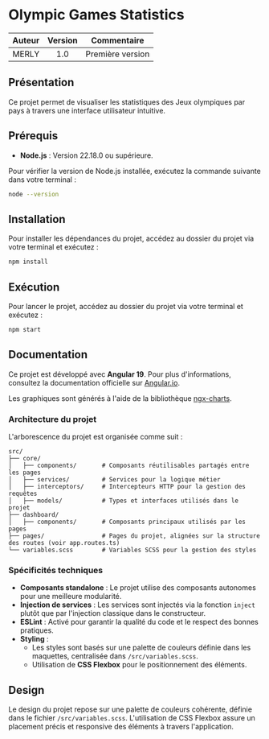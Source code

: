 # Olympic Games Statistics

| Auteur | Version |   Commentaire    |
|:------:|:-------:|:----------------:|
| MERLY  |   1.0   | Première version |

## Présentation

Ce projet permet de visualiser les statistiques des Jeux olympiques par pays à travers une interface utilisateur intuitive.

## Prérequis

- **Node.js** : Version 22.18.0 ou supérieure.

Pour vérifier la version de Node.js installée, exécutez la commande suivante dans votre terminal :

```bash
node --version
```

## Installation

Pour installer les dépendances du projet, accédez au dossier du projet via votre terminal et exécutez :

```bash
npm install
```

## Exécution

Pour lancer le projet, accédez au dossier du projet via votre terminal et exécutez :

```bash
npm start
```

## Documentation

Ce projet est développé avec **Angular 19**. Pour plus d'informations, consultez la documentation officielle sur [Angular.io](https://angular.io/).

Les graphiques sont générés à l'aide de la bibliothèque [ngx-charts](https://swimlane.github.io/ngx-charts/).

### Architecture du projet

L'arborescence du projet est organisée comme suit :

```
src/
├── core/
│   ├── components/       # Composants réutilisables partagés entre les pages
│   ├── services/         # Services pour la logique métier
│   ├── interceptors/     # Intercepteurs HTTP pour la gestion des requêtes
│   ├── models/           # Types et interfaces utilisés dans le projet
├── dashboard/
│   ├── components/       # Composants principaux utilisés par les pages
├── pages/                # Pages du projet, alignées sur la structure des routes (voir app.routes.ts)
└── variables.scss        # Variables SCSS pour la gestion des styles
```

### Spécificités techniques

- **Composants standalone** : Le projet utilise des composants autonomes pour une meilleure modularité.
- **Injection de services** : Les services sont injectés via la fonction `inject` plutôt que par l'injection classique dans le constructeur.
- **ESLint** : Activé pour garantir la qualité du code et le respect des bonnes pratiques.
- **Styling** :
  - Les styles sont basés sur une palette de couleurs définie dans les maquettes, centralisée dans `/src/variables.scss`.
  - Utilisation de **CSS Flexbox** pour le positionnement des éléments.

## Design

Le design du projet repose sur une palette de couleurs cohérente, définie dans le fichier `/src/variables.scss`. L'utilisation de CSS Flexbox assure un placement précis et responsive des éléments à travers l'application.
